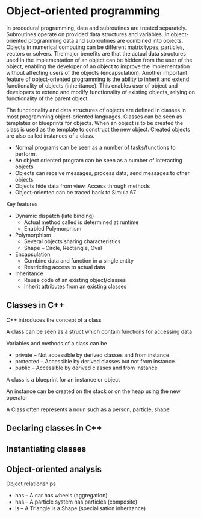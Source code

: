 # Object-oriented programming

In procedural programming, data and subroutines are treated separately. Subroutines operate on provided data structures and variables. In object-oriented programming data and subroutines are combined into objects. Objects in numerical computing can be different matrix types, particles, vectors or solvers. The major benefits are that the actual data structures used in the implementation of an object can be hidden from the user of the object, enabling the developer of an object to improve the implementation without affecting users of the objects (encapsulation). Another important feature of object-oriented programming is the ability to inherit and extend functionality of objects (inheritance). This enables user of object and developers to extend and modify functionality of existing objects, relying on functionality of the parent object.

The functionality and data structures of objects are defined in classes in most programming object-oriented languages. Classes can be seen as templates or blueprints for objects. When an object is to be created the class is used as the template to construct the new object. Created objects are also called instances of a class.

* Normal programs can be seen as a number of tasks/functions to perform. 
* An object oriented program can be seen as a number of interacting objects
* Objects can receive messages, process data, send messages to other objects
* Objects hide data from view. Access through methods
* Object-oriented can be traced back to Simula 67

Key features

* Dynamic dispatch (late binding)
  - Actual method called is determined at runtime
  - Enabled Polymorphism
* Polymorphism
  - Several objects sharing characteristics
  - Shape – Circle, Rectangle, Oval
* Encapsulation
  - Combine data and function in a single entity
  - Restricting access to actual data
* Inheritance
  - Reuse code of an existing object/classes
  - Inherit attributes from an existing classes

## Classes in C++

C++ introduces the concept of a class

A class can be seen as a struct which contain functions for accessing data

Variables and methods of a class can be 

* private – Not accessible by derived classes and from instance.
* protected – Accessible by derived classes but not from instance.
* public – Accessible by derived classes and from instance

A class is a blueprint for an instance or object

An instance can be created on the stack or on the heap using the new operator

A Class often represents a noun such as a person, particle, shape

## Declaring classes in C++

## Instantiating classes

## Object-oriented analysis

Object relationships

* has – A car has wheels (aggregation)
* has – A particle system has particles (composite)
* is – A Triangle is a Shape (specialisation inheritance)



